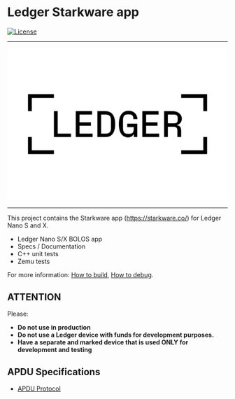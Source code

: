 # Ledger Starkware app
[![License](https://img.shields.io/badge/License-Apache%202.0-blue.svg)](https://opensource.org/licenses/Apache-2.0)

-------------------

![ledger](docs/ledger.png)

------------------
This project contains the Starkware app (https://starkware.co/) for Ledger Nano S and X.

- Ledger Nano S/X BOLOS app
- Specs / Documentation
- C++ unit tests
- Zemu tests

For more information: [How to build](docs/build.md), [How to debug](docs/debug.md).

## ATTENTION

Please:

- **Do not use in production**
- **Do not use a Ledger device with funds for development purposes.**
- **Have a separate and marked device that is used ONLY for development and testing**

## APDU Specifications

- [APDU Protocol](docs/APDU.md)
